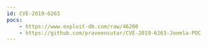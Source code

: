 ```yaml
---
id: CVE-2019-6263
pocs: 
    - https://www.exploit-db.com/raw/46200
    - https://github.com/praveensutar/CVE-2019-6263-Joomla-POC
---
```

